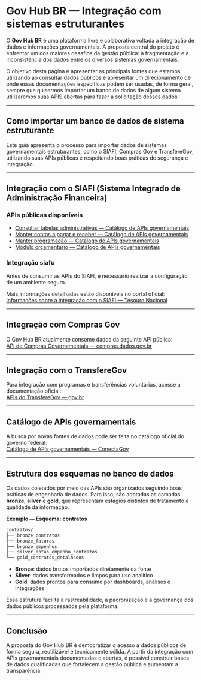# Gov Hub BR — Integração com sistemas estruturantes

O **Gov Hub BR** é uma plataforma livre e colaborativa voltada à integração de dados e informações governamentais. A proposta central do projeto é enfrentar um dos maiores desafios da gestão pública: a fragmentação e a inconsistência dos dados entre os diversos sistemas governamentais.

O objetivo desta página é apresentar as principais fontes que estamos utilizando ao consultar dados públicos e apresentar um direcionamento de onde essas documentações especifícas podem ser usadas, de forma geral, sempre que quisermos importar um banco de dados de algum sistema utilizaremos suas APIS abertas para fazer a solicitação desses dados

---

## Como importar um banco de dados de sistema estruturante

Este guia apresenta o processo para importar dados de sistemas governamentais estruturantes, como o SIAFI, Compras Gov e TransfereGov, utilizando suas APIs públicas e respeitando boas práticas de segurança e integração.

---

## Integração com o SIAFI (Sistema Integrado de Administração Financeira)

### APIs públicas disponíveis

- [Consultar tabelas administrativas — Catálogo de APIs governamentais](https://www.gov.br/conecta/catalogo/apis/consultar-tabelas-administrativas-do-siafi)
- [Manter contas a pagar e receber — Catálogo de APIs governamentais](https://www.gov.br/conecta/catalogo/apis/novo-siafi-manter-contas-a-pagar-e-receber)
- [Manter programação — Catálogo de APIs governamentais](https://www.gov.br/conecta/catalogo/apis/manter-programacao)
- [Módulo orçamentário — Catálogo de APIs governamentais](https://www.gov.br/conecta/catalogo/apis/siafi-2013-modulo-orcamentario)

### Integração siafu

Antes de consumir as APIs do SIAFI, é necessário realizar a configuração de um ambiente seguro.

Mais informações detalhadas estão disponíveis no portal oficial:  
[Informações sobre a integração com o SIAFI — Tesouro Nacional](https://www.gov.br/tesouronacional/pt-br/central-de-conteudo/apis/siafi/informacoes-sobre-a-integracao-com-o-siafi)

---

## Integração com Compras Gov

O Gov Hub BR atualmente consome dados da seguinte API pública:  
[API de Compras Governamentais — compras.dados.gov.br](https://api.compras.dados.gov.br/)

---

## Integração com o TransfereGov

Para integração com programas e transferências voluntárias, acesse a documentação oficial:  
[APIs do TransfereGov — gov.br](https://www.gov.br/transferegov/pt-br/sobre/apis-integracao)

---

## Catálogo de APIs governamentais

A busca por novas fontes de dados pode ser feita no catálogo oficial do governo federal:  
[Catálogo de APIs governamentais — ConectaGov](https://www.gov.br/conecta/catalogo/)

---

## Estrutura dos esquemas no banco de dados

Os dados coletados por meio das APIs são organizados seguindo boas práticas de engenharia de dados. Para isso, são adotadas as camadas **bronze**, **silver** e **gold**, que representam estágios distintos de tratamento e qualidade da informação.

**Exemplo — Esquema: contratos**

```bash
contratos/ 
├── bronze_contratos 
├── bronze_faturas 
├── bronze_empenhos 
├── silver_notas_empenho_contratos 
└── gold_contratos_detalhados
```

- **Bronze**: dados brutos importados diretamente da fonte
- **Silver**: dados transformados e limpos para uso analítico
- **Gold**: dados prontos para consumo por dashboards, análises e integrações

Essa estrutura facilita a rastreabilidade, a padronização e a governança dos dados públicos processados pela plataforma.

---

## Conclusão

A proposta do Gov Hub BR é democratizar o acesso a dados públicos de forma segura, reutilizável e tecnicamente sólida. A partir da integração com APIs governamentais documentadas e abertas, é possível construir bases de dados qualificadas que fortalecem a gestão pública e aumentam a transparência.

